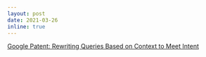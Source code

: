 ```yaml
---
layout: post
date: 2021-03-26
inline: true
---
```


[Google Patent: Rewriting Queries Based on Context to Meet Intent](https://www.searchenginejournal.com/google-patent-rewriting-queries-intent/400044/)
